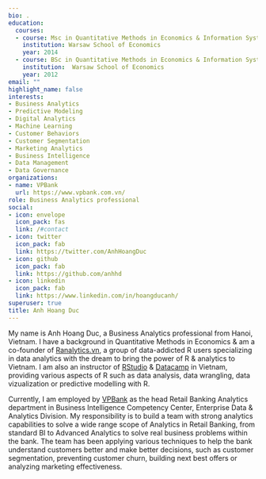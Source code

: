 ```yaml
---
bio: .
education:
  courses:
  - course: Msc in Quantitative Methods in Economics & Information System
    institution: Warsaw School of Economics
    year: 2014
  - course: BSc in Quantitative Methods in Economics & Information System
    institution:  Warsaw School of Economics
    year: 2012
email: ""
highlight_name: false
interests:
- Business Analytics
- Predictive Modeling
- Digital Analytics
- Machine Learning
- Customer Behaviors
- Customer Segmentation
- Marketing Analytics
- Business Intelligence
- Data Management
- Data Governance
organizations:
- name: VPBank
  url: https://www.vpbank.com.vn/
role: Business Analytics professional
social:
- icon: envelope
  icon_pack: fas
  link: /#contact
- icon: twitter
  icon_pack: fab
  link: https://twitter.com/AnhHoangDuc
- icon: github
  icon_pack: fab
  link: https://github.com/anhhd
- icon: linkedin
  icon_pack: fab
  link: https://www.linkedin.com/in/hoangducanh/
superuser: true
title: Anh Hoang Duc
---
```


My name is Anh Hoang Duc, a Business Analytics professional from Hanoi, Vietnam. I have a background in Quantitative Methods in Economics & am a co-founder of [Ranalytics.vn](http://www.ranalytics.vn), a group of data-addicted R users specializing in data analytics with the dream to bring the power of R & analytics to Vietnam.  I am also an instructor of [RStudio](https://www.rstudio.com/instructors/) & [Datacamp](http://www.goo.gl/RzGcmq) in Vietnam, providing various aspects of R such as data analysis, data wrangling, data vizualization or predictive modelling with R.

Currently, I am employed by [VPBank](https://www.vpbank.com.vn) as the head Retail Banking Analytics department in Business Intelligence Competency Center, Enterprise Data &  Analytics Division. My responsibility is to build a team with strong analytics capabilities to solve a wide range scope of Analytics in Retail Banking, from standard BI to Advanced Analytics to solve real business problems within the bank. The team has been applying various techniques to help the bank understand customers better and make better decisions, such as customer segmentation, preventing customer churn, building next best offers or analyzing marketing effectiveness.

